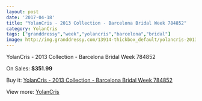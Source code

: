 ```yaml
---
layout: post
date: '2017-04-18'
title: "YolanCris - 2013 Collection - Barcelona Bridal Week 784852"
category: YolanCris
tags: ["granddressy","week","yolancris","barcelona","bridal"]
image: http://img.granddressy.com/13914-thickbox_default/yolancris-2013-collection-barcelona-bridal-week-784852.jpg
---
```

YolanCris - 2013 Collection - Barcelona Bridal Week 784852

On Sales: **$351.99**
<a href="https://www.granddressy.com/en/yolancris/12982-yolancris-2013-collection-barcelona-bridal-week-784852.html"><amp-img layout="responsive" width="600" height="600" src="//img.granddressy.com/13914-thickbox_default/yolancris-2013-collection-barcelona-bridal-week-784852.jpg" alt="YolanCris - 2013 Collection - Barcelona Bridal Week 784852 0" /></a>

Buy it: [YolanCris - 2013 Collection - Barcelona Bridal Week 784852](https://www.granddressy.com/en/yolancris/12982-yolancris-2013-collection-barcelona-bridal-week-784852.html "YolanCris - 2013 Collection - Barcelona Bridal Week 784852")

View more: [YolanCris](https://www.granddressy.com/en/40-yolancris "YolanCris")